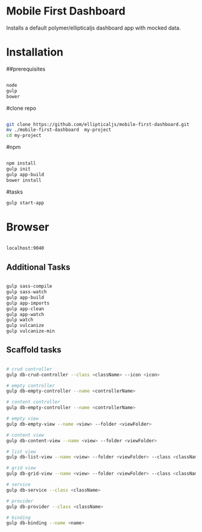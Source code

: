 Mobile First Dashboard
===========================

Installs a default polymer/ellipticaljs dashboard app with mocked data.

# Installation


##prerequisites

``` bash

node
gulp
bower

```


#clone repo

``` bash

git clone https://github.com/ellipticaljs/mobile-first-dashboard.git
mv ./mobile-first-dashboard  my-project
cd my-project

```


#npm

``` bash

npm install
gulp init
gulp app-build
bower install

```


#tasks

``` bash
gulp start-app

```

# Browser

``` bash

localhost:9040

```

## Additional Tasks

``` bash

gulp sass-compile
gulp sass-watch
gulp app-build
gulp app-imports
gulp app-clean
gulp app-watch
gulp watch
gulp vulcanize
gulp vulcanize-min

```


## Scaffold tasks

```bash

# crud controller
gulp db-crud-controller --class <className> --icon <icon>

# empty controller
gulp db-empty-controller --name <controllerName>

# content controller
gulp db-empty-controller --name <controllerName>

# empty view
gulp db-empty-view --name <view> --folder <viewFolder>

# content view
gulp db-content-view --name <view> --folder <viewFolder>

# list view
gulp db-list-view --name <view> --folder <viewFolder> --class <className> --icon <icon>

# grid view
gulp db-grid-view --name <view> --folder <viewFolder> --class <className> --icon <icon>

# service
gulp db-service --class <className>

# provider
gulp db-provider --class <className>

# binding
gulp db-binding --name <name>


```
